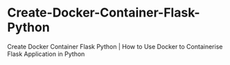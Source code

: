 # Create-Docker-Container-Flask-Python
Create Docker Container Flask Python | How to Use Docker to Containerise Flask Application in Python
